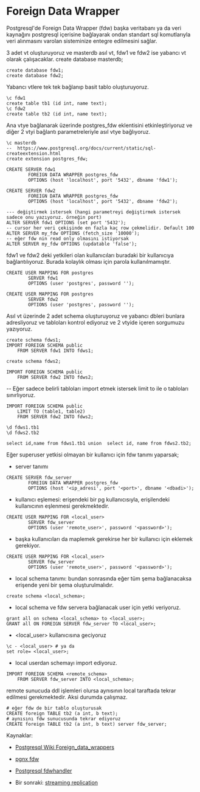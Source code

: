 # Foreign Data Wrapper
Postgresql'de Foreign Data Wrapper (fdw) başka veritabanı ya da veri kaynağını postgresql içerisine bağlayarak ondan standart sql komutlarıyla veri alınmasını varolan sisteminize entegre edilmesini sağlar.

3 adet vt oluşturuyoruz ve masterdb asıl vt, fdw1 ve fdw2 ise yabancı vt olarak çalışacaklar.
create database masterdb;
```
create database fdw1;
create database fdw2;
```
Yabancı vtlere tek tek bağlanıp basit tablo oluşturuyoruz.
```
\c fdw1
create table tb1 (id int, name text);
\c fdw2
create table tb2 (id int, name text);
```

Ana vtye bağlanarak  üzerinde postgres_fdw eklentisini etkinleştiriyoruz ve diğer 2 vtyi bağlantı parametreleriyle asıl vtye bağlıyoruz.
```
\c masterdb
--  https://www.postgresql.org/docs/current/static/sql-createextension.html
create extension postgres_fdw;

CREATE SERVER fdw1
        FOREIGN DATA WRAPPER postgres_fdw
        OPTIONS (host 'localhost', port '5432', dbname 'fdw1');

CREATE SERVER fdw2
        FOREIGN DATA WRAPPER postgres_fdw
        OPTIONS (host 'localhost', port '5432', dbname 'fdw2');
```

```
--- değiştirmek istersek (hangi parametreyi değiştirmek istersek sadece onu yazıyoruz. örneğin port)
ALTER SERVER fdw1 OPTIONS (set port '5432');
-- cursor her veri çekişinde en fazla kaç row çekmelidir. Default 100
ALTER SERVER my_fdw OPTIONS (fetch_size '10000');
-- eğer fdw nin read only olmasını istiyorsak
ALTER SERVER my_fdw OPTIONS (updatable 'false');
```
fdw1 ve fdw2 deki yetkileri olan kullanıcıları buradaki bir kullanıcıya bağlantılıyoruz. Burada kolaylık olması için parola kullanılmamıştır.
```
CREATE USER MAPPING FOR postgres
        SERVER fdw1
        OPTIONS (user 'postgres', password '');

CREATE USER MAPPING FOR postgres
        SERVER fdw2
        OPTIONS (user 'postgres', password '');
```
Asıl vt üzerinde 2 adet schema oluşturuyoruz ve yabancı dbleri bunlara adresliyoruz ve tabloları kontrol ediyoruz ve 2 vtyide içeren sorgumuzu yazıyoruz.
```
create schema fdws1;
IMPORT FOREIGN SCHEMA public
    FROM SERVER fdw1 INTO fdws1;

create schema fdws2;

IMPORT FOREIGN SCHEMA public
    FROM SERVER fdw2 INTO fdws2;
```

-- Eğer sadece belirli tabloları import etmek istersek limit to ile o tabloları sınırlıyoruz.
```
IMPORT FOREIGN SCHEMA public
	LIMIT TO (table1, table2)
    FROM SERVER fdw2 INTO fdws2;

\d fdws1.tb1
\d fdws2.tb2

select id,name from fdws1.tb1 union  select id, name from fdws2.tb2;
```
Eğer superuser yetkisi olmayan bir kullanıcı için fdw tanımı yaparsak;
* server tanımı
```
CREATE SERVER fdw_server
        FOREIGN DATA WRAPPER postgres_fdw
        OPTIONS (host '<ip_adresi', port '<port>', dbname '<dbadi>');
```
* kullanıcı eşlemesi: erişendeki bir pg kullanıcısıyla, erişilendeki kullanıcının eşlenmesi gerekmektedir.

```
CREATE USER MAPPING FOR <local_user>
        SERVER fdw_server
        OPTIONS (user 'remote_user>', password '<password>');
```
* başka kullanıcıları da maplemek gerekirse her bir kullanıcı için eklemek gerekiyor.
```
CREATE USER MAPPING FOR <local_user>
        SERVER fdw_server
        OPTIONS (user 'remote_user>', password '<password>');
```
* local schema tanımı: bundan sonrasında eğer tüm şema bağlanacaksa erişende yeni bir şema oluşturulmalıdır.

```
create schema <local_schema>;
```

* local schema ve fdw servera bağlanacak user için yetki veriyoruz.

```
grant all on schema <local_schema> to <local_user>;
GRANT all ON FOREIGN SERVER fdw_server TO <local_user>;

```
* <local_user> kullanıcısına geciyoruz
```
\c - <local_user> # ya da
set role= <local_user>;
```
* local userdan schemayı import ediyoruz.
```
IMPORT FOREIGN SCHEMA <remote_schema>
    FROM SERVER fdw_server INTO <local_schema>;
```
remote sunucuda ddl işlemleri olursa aynısının local taraftada tekrar edilmesi gerekmektedir. Aksi durumda çalışmaz.

```
# eğer fdw de bir tablo oluşturusak
CREATE foreign TABLE tb2 (a int, b text);
# aynısını fdw sunucusunda tekrar ediyoruz
CREATE foreign TABLE tb2 (a int, b text) server fdw_server;
```

Kaynaklar:
* [Postgresql Wiki Foreign_data_wrappers ](https://wiki.postgresql.org/wiki/Foreign_data_wrappers)
* [pgnx fdw ](http://pgxn.org/tag/fdw/)
* [Postgresql fdwhandler](https://www.postgresql.org/docs/current/static/fdwhandler.html)

* Bir sonraki:
[streaming replication](streaming_replication.md)
